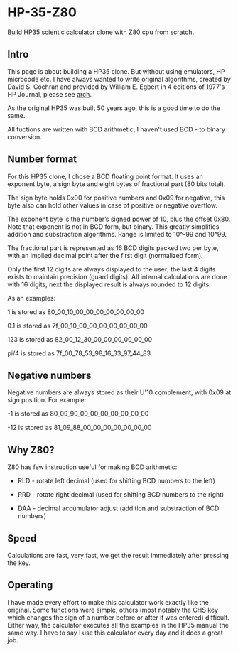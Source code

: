 # HP-35-Z80
Build HP35 scientic calculator clone with Z80 cpu from scratch.

## Intro

This page is about building a HP35 clone. But without using emulators, HP microcode etc. I have always wanted to write original algorithms, created by David S. Cochran and provided by William E. Egbert in 4 editions of 1977's HP Journal, please see <a href="https://github.com/olekgr/HP-35_Z80/tree/main/arch">arch</a>.

As the original HP35 was built 50 years ago, this is a good time to do the same.

All fuctions are written with BCD arithmetic, I haven't used BCD - to binary conversion.

## Number format

For this HP35 clone, I chose a BCD floating point format. It uses an exponent byte, a sign byte and eight bytes of fractional part  (80 bits total). 

The sign byte holds 0x00 for positive numbers and 0x09 for negative, this byte also can hold other values in case of positive or negative overflow.

The exponent byte is the number’s signed power of 10, plus the offset 0x80. Note that exponent is not in BCD form, but binary. This greatly simplifies addition and substraction algorithms. Range is limited to 10^-99 and 10^99.

The fractional part is represented as 16 BCD digits packed two per byte, with an implied decimal point after the first digit (normalized form).

Only the first 12 digits are always displayed to the user; the last 4 digits exists to maintain precision (guard digits). All internal calculations are done with 16 digits, next the displayed result is always rounded to 12 digits.

As an examples:

1 is stored as 80_00_10_00_00_00_00_00_00_00

0.1 is stored as 7f_00_10_00_00_00_00_00_00_00

123 is stored as 82_00_12_30_00_00_00_00_00_00

pi/4 is stored  as 7f_00_78_53_98_16_33_97_44_83

## Negative numbers

Negative numbers are always stored as their U'10 complement, with 0x09 at sign position. For example:

-1 is stored as 80_09_90_00_00_00_00_00_00_00

-12 is stored as 81_09_88_00_00_00_00_00_00_00

## Why Z80?

Z80 has few instruction useful for making BCD arithmetic:

* RLD - rotate left decimal (used for shifting BCD numbers to the left)

* RRD - rotate right decimal (used for shifting BCD numbers to the right)

* DAA - decimal accumulator adjust (addition and substraction of BCD numbers)

## Speed

Calculations are fast, very fast, we get the result immediately after pressing the key.

## Operating

I have made every effort to make this calculator work exactly like the original. Some functions were simple, others (most notably the CHS key which changes the sign of a number before or after it was entered) difficult. Either way, the calculator executes all the examples in the HP35 manual the same way. I have to say I use this calculator every day and it does a great job.